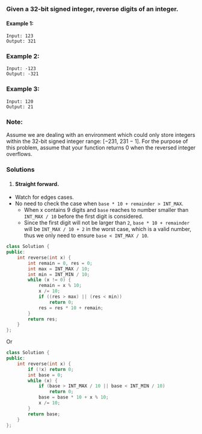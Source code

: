 ### Given a 32-bit signed integer, reverse digits of an integer.

#### Example 1:

```
Input: 123
Output: 321
```

### Example 2:

```
Input: -123
Output: -321
```

### Example 3:

```
Input: 120
Output: 21
```

### Note:

Assume we are dealing with an environment which could only store integers within the 32-bit signed integer range: [−231,  231 − 1]. For the purpose of this problem, assume that your function returns 0 when the reversed integer overflows.

### Solutions

1. #### Straight forward.

- Watch for edges cases.
- No need to check the case when `base * 10 + remainder > INT_MAX`.
    - When x contains 9 digits and `base` reaches to number smaller than `INT_MAX / 10` before the first digit is considered.
    - Since the first digit will not be larger than `2`, `base * 10 + remainder` will be `INT_MAX / 10 + 2` in the worst case, which is a valid number, thus we only need to ensure `base < INT_MAX / 10`.


```cpp
class Solution {
public:
    int reverse(int x) {
        int remain = 0, res = 0;
        int max = INT_MAX / 10;
        int min = INT_MIN / 10;
        while (x != 0) {
            remain = x % 10;
            x /= 10;
            if ((res > max) || (res < min))
                return 0;
            res = res * 10 + remain;
        }
        return res;
    }
};
```

Or

```cpp
class Solution {
public:
    int reverse(int x) {
        if (!x) return 0;
        int base = 0;
        while (x) {
            if (base > INT_MAX / 10 || base < INT_MIN / 10)
                return 0;
            base = base * 10 + x % 10;
            x /= 10;
        }
        return base;
    }
};
```